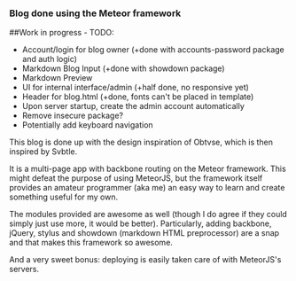### Blog done using the Meteor framework

##Work in progress - TODO:
- Account/login for blog owner (+done with accounts-password package and auth logic)
- Markdown Blog Input (+done with showdown package)
- Markdown Preview 
- UI for internal interface/admin (+half done, no responsive yet)
- Header for blog.html (+done, fonts can't be placed in template)
- Upon server startup, create the admin account automatically
- Remove insecure package?
- Potentially add keyboard navigation

This blog is done up with the design inspiration of Obtvse, which is then inspired by Svbtle.

It is a multi-page app with backbone routing on the Meteor framework. This might defeat the purpose of using MeteorJS, but the framework itself provides an amateur programmer (aka me) an easy way to learn and create something useful for my own. 

The modules provided are awesome as well (though I do agree if they could simply just use more, it would be better). Particularly, adding backbone, jQuery, stylus and showdown (markdown HTML preprocessor) are a snap and that makes this framework so awesome.

And a very sweet bonus: deploying is easily taken care of with MeteorJS's servers.